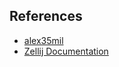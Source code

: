 ## References

- [alex35mil](https://github.com/alex35mil/dotfiles/blob/master/home/.config/zellij/)
- [Zellij Documentation](https://zellij.dev/documentation/)
